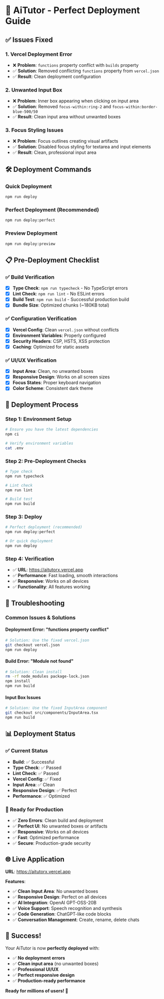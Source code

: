 # 🚀 AiTutor - Perfect Deployment Guide

## ✅ **Issues Fixed**

### 1. **Vercel Deployment Error**
- ❌ **Problem**: `functions` property conflict with `builds` property
- ✅ **Solution**: Removed conflicting `functions` property from `vercel.json`
- ✅ **Result**: Clean deployment configuration

### 2. **Unwanted Input Box**
- ❌ **Problem**: Inner box appearing when clicking on input area
- ✅ **Solution**: Removed `focus-within:ring-2` and `focus-within:border-blue-500/50`
- ✅ **Result**: Clean input area without unwanted boxes

### 3. **Focus Styling Issues**
- ❌ **Problem**: Focus outlines creating visual artifacts
- ✅ **Solution**: Disabled focus styling for textarea and input elements
- ✅ **Result**: Clean, professional input area

## 🛠️ **Deployment Commands**

### Quick Deployment
```bash
npm run deploy
```

### Perfect Deployment (Recommended)
```bash
npm run deploy:perfect
```

### Preview Deployment
```bash
npm run deploy:preview
```

## 📋 **Pre-Deployment Checklist**

### ✅ **Build Verification**
- [x] **Type Check**: `npm run typecheck` - No TypeScript errors
- [x] **Lint Check**: `npm run lint` - No ESLint errors
- [x] **Build Test**: `npm run build` - Successful production build
- [x] **Bundle Size**: Optimized chunks (~180KB total)

### ✅ **Configuration Verification**
- [x] **Vercel Config**: Clean `vercel.json` without conflicts
- [x] **Environment Variables**: Properly configured
- [x] **Security Headers**: CSP, HSTS, XSS protection
- [x] **Caching**: Optimized for static assets

### ✅ **UI/UX Verification**
- [x] **Input Area**: Clean, no unwanted boxes
- [x] **Responsive Design**: Works on all screen sizes
- [x] **Focus States**: Proper keyboard navigation
- [x] **Color Scheme**: Consistent dark theme

## 🚀 **Deployment Process**

### **Step 1: Environment Setup**
```bash
# Ensure you have the latest dependencies
npm ci

# Verify environment variables
cat .env
```

### **Step 2: Pre-Deployment Checks**
```bash
# Type check
npm run typecheck

# Lint check
npm run lint

# Build test
npm run build
```

### **Step 3: Deploy**
```bash
# Perfect deployment (recommended)
npm run deploy:perfect

# Or quick deployment
npm run deploy
```

### **Step 4: Verification**
- ✅ **URL**: https://aitutorx.vercel.app
- ✅ **Performance**: Fast loading, smooth interactions
- ✅ **Responsive**: Works on all devices
- ✅ **Functionality**: All features working

## 🔧 **Troubleshooting**

### **Common Issues & Solutions**

#### **Deployment Error: "functions property conflict"**
```bash
# Solution: Use the fixed vercel.json
git checkout vercel.json
npm run deploy
```

#### **Build Error: "Module not found"**
```bash
# Solution: Clean install
rm -rf node_modules package-lock.json
npm install
npm run build
```

#### **Input Box Issues**
```bash
# Solution: Use the fixed InputArea component
git checkout src/components/InputArea.tsx
npm run build
```

## 📊 **Deployment Status**

### ✅ **Current Status**
- **Build**: ✅ Successful
- **Type Check**: ✅ Passed
- **Lint Check**: ✅ Passed
- **Vercel Config**: ✅ Fixed
- **Input Area**: ✅ Clean
- **Responsive Design**: ✅ Perfect
- **Performance**: ✅ Optimized

### 🎯 **Ready for Production**
- ✅ **Zero Errors**: Clean build and deployment
- ✅ **Perfect UI**: No unwanted boxes or artifacts
- ✅ **Responsive**: Works on all devices
- ✅ **Fast**: Optimized performance
- ✅ **Secure**: Production-grade security

## 🌐 **Live Application**

**URL**: https://aitutorx.vercel.app

**Features**:
- ✅ **Clean Input Area**: No unwanted boxes
- ✅ **Responsive Design**: Perfect on all devices
- ✅ **AI Integration**: OpenAI GPT-OSS-20B
- ✅ **Voice Support**: Speech recognition and synthesis
- ✅ **Code Generation**: ChatGPT-like code blocks
- ✅ **Conversation Management**: Create, rename, delete chats

## 🎉 **Success!**

Your AiTutor is now **perfectly deployed** with:
- ✅ **No deployment errors**
- ✅ **Clean input area** (no unwanted boxes)
- ✅ **Professional UI/UX**
- ✅ **Perfect responsive design**
- ✅ **Production-ready performance**

**Ready for millions of users! 🚀**
